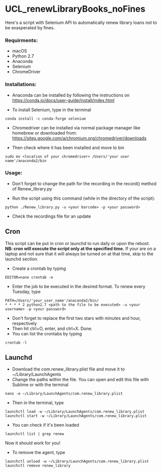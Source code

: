 # UCL_renewLibraryBooks_noFines
Here's a script with Selenium API to automatically renew library loans not to be exasperated by fines.

### Requirments:
* macOS
* Python 2.7
* Anaconda
* Selenium
* ChromeDriver

### Installations:
* Anaconda can be installed by following the instructions on https://conda.io/docs/user-guide/install/index.html

* To install Selenium, type in the terminal
```
conda install -c conda-forge selenium 
```
* Chromedriver can be installed via normal package manager like homebrew or downloaded from: https://sites.google.com/a/chromium.org/chromedriver/downloads

* Then check where it has been installed and move to bin
```
sudo mv <location of your chromedriver> /Users/'your user name'/anaconda2/bin
```
### Usage:
* Don't forget to change the path for the recording in the record() method of Renew_library.py

* Run the script using this command (while in the directory of the script):
```
python ./Renew_library.py -u <your barcode> -p <your password>
```
* Check the recordings file for an update

## Cron
This script can be put in cron or launchd to run daily or upon the reboot. **NB: cron will execute the script only at the specified time.** If your are on a laptop and not sure that it will always be turned on at that time, skip to the launchd section.

* Create a crontab by typing
```
EDITOR=nano crontab -e
```
* Enter the job to be executed in the desired format. To renew every Tuesday, type
```
PATH=/Users/'your_user_name'/anaconda2/bin/
* * * * 2 python2.7 <path to the file to be executed> -u <your username> -p <your password>
```
* Don't forget to replace the first two stars with minutes and hour, respectively
* Then hit ctrl+O, enter, and ctrl+X. Done.
* You can list the crontabs by typing
```
crontab -l
```
## Launchd
* Download the com.renew_library.plist file and move it to ~/Library/LaunchAgents
* Change the paths within the file. You can open and edit this file with Sublime or with the terminal
```
nano -e ~/Library/LaunchAgents/com.renew_library.plist
```
* Then in the terminal, type
```
launchctl load -w ~/Library/LaunchAgents/com.renew_library.plist
launchctl start -w ~/Library/LaunchAgents/com.renew_library.plist
```
* You can check if it's been loaded
```
launchctl list | grep renew
```
Now it should work for you!

* To remove the agent, type
```
launchctl unload -w ~/Library/LaunchAgents/com.renew_library.plist
launchctl remove renew_library
```

